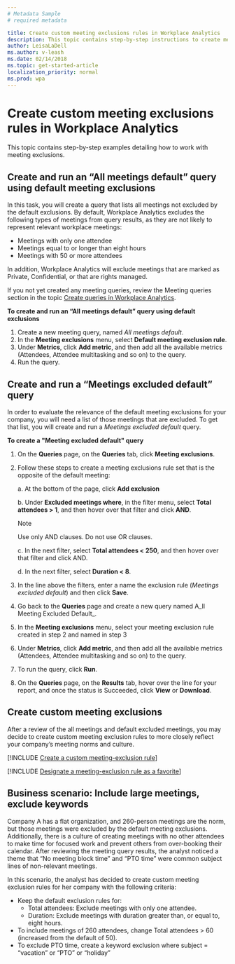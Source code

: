 ```yaml
---
# Metadata Sample
# required metadata

title: Create custom meeting exclusions rules in Workplace Analytics
description: This topic contains step-by-step instructions to create meeting exclusions rules and run meeting exclusions queries in Workplace Analytics.
author: LeisaLaDell
ms.author: v-leash
ms.date: 02/14/2018
ms.topic: get-started-article
localization_priority: normal 
ms.prod: wpa
---
```

# Create custom meeting exclusions rules in Workplace Analytics

<!-- 
TEMPORARILY REMOVING THIS "PLACEHOLDER-TOPIC" NOTE. 26 MARCH 2018. 
VERIFY AND UPDATE THIS CONTENT. 
[[CONTENT NOTE: This is a placeholder topic. Update with new process from FastTrack.]]
CHANGE THIS!
-->

This topic contains step-by-step examples detailing how to work with meeting exclusions.

## Create and run an “All meetings default” query using default meeting exclusions

In this task, you will create a query that lists all meetings not excluded by the default exclusions.
By default, Workplace Analytics excludes the following types of meetings from query results, as they are not likely to represent relevant workplace meetings:

* Meetings with only one attendee
* Meetings equal to or longer than eight hours
* Meetings with 50 or more attendees

In addition, Workplace Analytics will exclude meetings that are marked as Private, Confidential, or that are rights managed.

If you not yet created any meeting queries, review the Meeting queries section in the topic [Create queries in Workplace Analytics](../Tutorials/Create-queries.md).

**To create and run an “All meetings default” query using default exclusions**

1. Create a new meeting query, named _All meetings default_.
2. In the **Meeting exclusions** menu, select **Default meeting exclusion rule**.
3. Under **Metrics**, click **Add metric**, and then add all the available metrics (Attendees, Attendee multitasking and so on) to the query.
4. Run the query.

## Create and run a “Meetings excluded default” query

In order to evaluate the relevance of the default meeting exclusions for your company, you will need a list of those meetings that are excluded. To get that list, you will create and run a _Meetings excluded default_ query.

**To create a "Meeting excluded default" query**

1. On the **Queries** page, on the **Queries** tab, click **Meeting exclusions**.
2. Follow these steps to create a meeting exclusions rule set that is the opposite of the default meeting:

    a. At the bottom of the page, click **Add exclusion**

    b. Under **Excluded meetings where**, in the filter menu, select **Total attendees > 1**, and then hover over that filter and click **AND**. 
    
    > [!Note] 
    > Use only AND clauses. Do not use OR clauses. 

    c. In the next filter, select **Total attendees < 250**, and then hover over that filter and click AND.

    d. In the next filter, select **Duration < 8**.

3. In the line above the filters, enter a name the exclusion rule (_Meetings excluded default_) and then click **Save**.
4. Go back to the **Queries** page and create a new query named A_ll Meeting Excluded Default_.
5. In the **Meeting exclusions** menu, select your meeting exclusion rule created in step 2 and named in step 3
6. Under **Metrics**, click **Add metric**, and then add all the available metrics (Attendees, Attendee multitasking and so on) to the query.
7. To run the query, click **Run**.
8. On the **Queries** page, on the **Results** tab, hover over the line for your report, and once the status is Succeeded, click **View** or **Download**.

## Create custom meeting exclusions
After a review of the all meetings and default excluded meetings, you may decide to create custom meeting exclusion rules to more closely reflect your company’s meeting norms and culture.

[!INCLUDE [Create a custom meeting-exclusion rule](../Includes/to-create-custom-meeting-exclusion-rule.md)]

[!INCLUDE [Designate a meeting-exclusion rule as a favorite](../Includes/to-designate-meeting-exclusion-rule-as-favorite.md)]

## Business scenario: Include large meetings, exclude keywords

Company A has a flat organization, and 260-person meetings are the norm, but those meetings were excluded by the default meeting exclusions. Additionally, there is a culture of creating meetings with no other attendees to make time for focused work and prevent others from over-booking their calendar. After reviewing the meeting query results, the analyst noticed a theme that “No meeting block time” and “PTO time” were common subject lines of non-relevant meetings.

In this scenario, the analyst has decided to create custom meeting exclusion rules for her company with the following criteria:

* Keep the default exclusion rules for:
  * Total attendees: Exclude meetings with only one attendee.
  * Duration: Exclude meetings with duration greater than, or equal to, eight hours.
* To include meetings of 260 attendees, change Total attendees > 60 (increased from the default of 50).
* To exclude PTO time, create a keyword exclusion where subject = “vacation” or “PTO” or “holiday”

